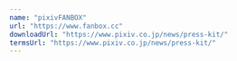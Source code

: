 ```yaml
---
name: "pixivFANBOX"
url: "https://www.fanbox.cc"
downloadUrl: "https://www.pixiv.co.jp/news/press-kit/"
termsUrl: "https://www.pixiv.co.jp/news/press-kit/"
---
```

